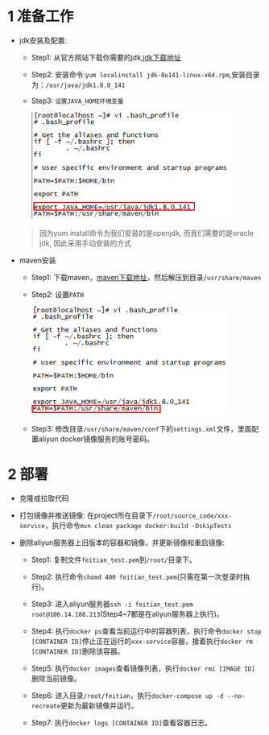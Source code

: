 

# 1 准备工作
- jdk安装及配置:
    * Step1: 从官方网站下载你需要的jdk,[jdk下载地址](http://download.oracle.com/otn-pub/java/jdk/8u141-b15/336fa29ff2bb4ef291e347e091f7f4a7/jdk-8u141-linux-x64.rpm?AuthParam=1500866848_2b53dd92b4aa8f5fe7dc45eb42584033)
    * Step2: 安装命令:`yum localinstall jdk-8u141-linux-x64.rpm`,安装目录为：`/usr/java/jdk1.8.0_141`
    * Step3: `设置JAVA_HOME环境变量`
    
        ![java环境变量配置](images/aliyun-deploy/java-config.png)
        
  > 因为yum install命令为我们安装的是openjdk, 而我们需要的是oracle jdk, 因此采用手动安装的方式

- maven安装
    * Step1: 下载maven，[maven下载地址](http://mirrors.tuna.tsinghua.edu.cn/apache/maven/maven-3/3.5.0/binaries/apache-maven-3.5.0-bin.zip)，然后解压到目录`/usr/share/maven`
    * Step2: 设置`PATH`
    
        ![maven环境变量配置](images/aliyun-deploy/maven-config.png)
    
    * Step3: 修改目录`/usr/share/maven/conf`下的`settings.xml`文件，里面配置aliyun docker镜像服务的账号密码。

# 2 部署

- 克隆或拉取代码

- 打包镜像并推送镜像: 在project所在目录下`/root/source_code/xxx-service`，执行命令`mvn clean package docker:build -DskipTests`

- 删除aliyun服务器上旧版本的容器和镜像，并更新镜像和重启镜像:
    * Step1: 复制文件`feitian_test.pem`到`/root/`目录下。
    
    * Step2: 执行命令`chomd 400 feitian_test.pem`(只需在第一次登录时执行)。
    
    * Step3: 进入aliyun服务器`ssh -i feitian_test.pem root@106.14.188.213`(Step4~7都是在aliyun服务器上执行)。
    
    * Step4: 执行`docker ps`查看当前运行中的容器列表，执行命令`docker stop [CONTAINER ID]`停止正在运行的`xxx-service`容器，接着执行`docker rm [CONTAINER ID]`删除该容器。
   
    * Step5: 执行`docker images`查看镜像列表，执行`docker rmi [IMAGE ID]`删除当前镜像。
    
    * Step6: 进入目录`/root/feitian`，执行`docker-compose up -d --no-recreate`更新为最新镜像并运行。
    
    * Step7: 执行`docker logs [CONTAINER ID]`查看容器日志。
